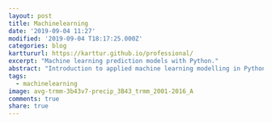 ```yaml
---
layout: post
title: Machinelearning
date: '2019-09-04 11:27'
modified: '2019-09-04 T18:17:25.000Z'
categories: blog
karttururl: https://karttur.github.io/professional/
excerpt: "Machine learning prediction models with Python."
abstract: "Introduction to applied machine learning modelling in Python."
tags:
  - machinelearning
image: avg-trmm-3b43v7-precip_3B43_trmm_2001-2016_A
comments: true
share: true
---
```

